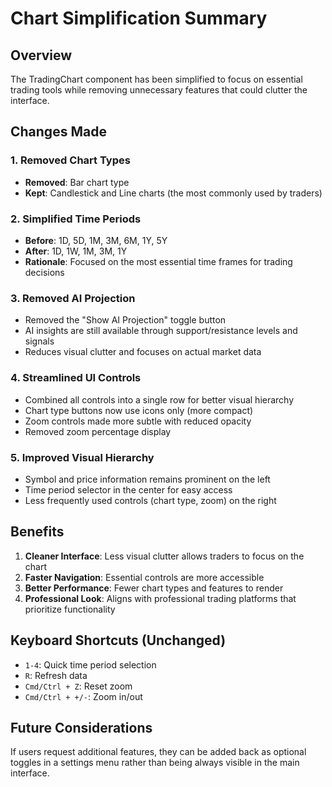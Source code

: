 # Chart Simplification Summary

## Overview

The TradingChart component has been simplified to focus on essential trading tools while removing unnecessary features that could clutter the interface.

## Changes Made

### 1. **Removed Chart Types**
- **Removed**: Bar chart type
- **Kept**: Candlestick and Line charts (the most commonly used by traders)

### 2. **Simplified Time Periods**
- **Before**: 1D, 5D, 1M, 3M, 6M, 1Y, 5Y
- **After**: 1D, 1W, 1M, 3M, 1Y
- **Rationale**: Focused on the most essential time frames for trading decisions

### 3. **Removed AI Projection**
- Removed the "Show AI Projection" toggle button
- AI insights are still available through support/resistance levels and signals
- Reduces visual clutter and focuses on actual market data

### 4. **Streamlined UI Controls**
- Combined all controls into a single row for better visual hierarchy
- Chart type buttons now use icons only (more compact)
- Zoom controls made more subtle with reduced opacity
- Removed zoom percentage display

### 5. **Improved Visual Hierarchy**
- Symbol and price information remains prominent on the left
- Time period selector in the center for easy access
- Less frequently used controls (chart type, zoom) on the right

## Benefits

1. **Cleaner Interface**: Less visual clutter allows traders to focus on the chart
2. **Faster Navigation**: Essential controls are more accessible
3. **Better Performance**: Fewer chart types and features to render
4. **Professional Look**: Aligns with professional trading platforms that prioritize functionality

## Keyboard Shortcuts (Unchanged)

- `1-4`: Quick time period selection
- `R`: Refresh data
- `Cmd/Ctrl + Z`: Reset zoom
- `Cmd/Ctrl + +/-`: Zoom in/out

## Future Considerations

If users request additional features, they can be added back as optional toggles in a settings menu rather than being always visible in the main interface. 
